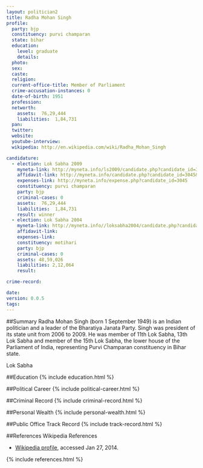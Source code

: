 ```yaml
---
layout: politician2
title: Radha Mohan Singh
profile: 
  party: bjp
  constituency: purvi champaran
  state: bihar
  education: 
    level: graduate
    details: 
  photo: 
  sex: 
  caste: 
  religion: 
  current-office-title: Member of Parliament
  crime-accusation-instances: 0
  date-of-birth: 1951
  profession: 
  networth: 
    assets:  76,29,444
    liabilities:  1,84,731
  pan: 
  twitter: 
  website: 
  youtube-interview: 
  wikipedia: http://en.wikipedia.com/wiki/Radha_Mohan_Singh

candidature: 
  - election: Lok Sabha 2009
    myneta-link: http://myneta.info/ls2009/candidate.php?candidate_id=3045
    affidavit-link: http://myneta.info/candidate.php?candidate_id=3045&scan=original
    expenses-link: http://myneta.info/expense.php?candidate_id=3045
    constituency: purvi champaran 
    party: bjp
    criminal-cases: 0
    assets:  76,29,444
    liabilities:  1,84,731
    result: winner 
  - election: Lok Sabha 2004
    myneta-link: http://myneta.info//loksabha2004/candidate.php?candidate_id=704
    affidavit-link: 
    expenses-link: 
    constituency: motihari 
    party: bjp
    criminal-cases: 0
    assets: 48,59,026
    liabilities: 2,12,064
    result:  

crime-record: 

date: 
version: 0.0.5
tags: 
---
```

##Summary
Radha Mohan Singh (born 1 September 1949) is an Indian politician and a leader of the Bharatiya Janata Party. Singh was president of its state unit from 2006 to 2009. He was member of 11th Lok Sabha, 13th Lok Sabha and member of the 15th Lok Sabha, the lower house of the Parliament of India, representing Purvi Champaran constituency in Bihar state.

Lok Sabha


##Education
{% include education.html %}


##Political Career
{% include political-career.html %}


##Criminal Record
{% include criminal-record.html %}


##Personal Wealth
{% include personal-wealth.html %}


##Public Office Track Record
{% include track-record.html %}


##References
Wikipedia References
- [Wikipedia profile]({{page.profile.wikipedia}}), accessed Jan 27, 2014.



{% include references.html %}